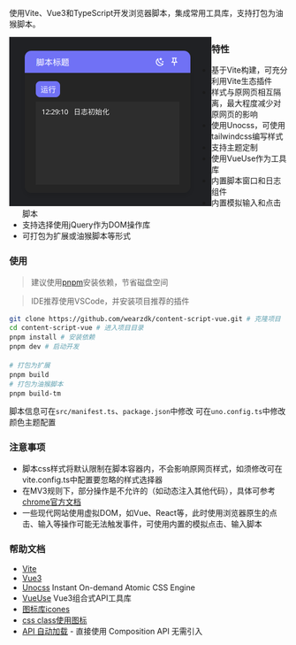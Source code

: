 使用Vite、Vue3和TypeScript开发浏览器脚本，集成常用工具库，支持打包为油猴脚本。

<img src="./assets/image.png" alt="示例" align="left" />

### 特性

- 基于Vite构建，可充分利用Vite生态插件
- 样式与原网页相互隔离，最大程度减少对原网页的影响
- 使用Unocss，可使用tailwindcss编写样式
- 支持主题定制
- 使用VueUse作为工具库
- 内置脚本窗口和日志组件
- 内置模拟输入和点击脚本
- 支持选择使用jQuery作为DOM操作库
- 可打包为扩展或油猴脚本等形式

### 使用

> 建议使用[pnpm](https://pnpm.io/zh/)安装依赖，节省磁盘空间

> IDE推荐使用VSCode，并安装项目推荐的插件

```bash
git clone https://github.com/wearzdk/content-script-vue.git # 克隆项目
cd content-script-vue # 进入项目目录
pnpm install # 安装依赖
pnpm dev # 启动开发

# 打包为扩展
pnpm build
# 打包为油猴脚本
pnpm build-tm
```

脚本信息可在`src/manifest.ts`、`package.json`中修改
可在`uno.config.ts`中修改颜色主题配置

### 注意事项

- 脚本css样式将默认限制在脚本容器内，不会影响原网页样式，如须修改可在vite.config.ts中配置要忽略的样式选择器
- 在MV3规则下，部分操作是不允许的（如动态注入其他代码），具体可参考[chrome官方文档](https://developer.chrome.com/docs/extensions/mv3/intro/mv3-migration/)
- 一些现代网站使用虚拟DOM，如Vue、React等，此时使用浏览器原生的点击、输入等操作可能无法触发事件，可使用内置的模拟点击、输入脚本

### 帮助文档

- [Vite](https://cn.vitejs.dev/)
- [Vue3](https://cn.vuejs.org/)
- [Unocss](https://unocss.dev/) Instant On-demand Atomic CSS Engine
- [VueUse](https://vueuse.org/) Vue3组合式API工具库
- [图标库icones](https://icones.js.org/)
- [css class使用图标](https://github.com/antfu/unocss/tree/main/packages/preset-icons)
- [API 自动加载](https://github.com/antfu/unplugin-auto-import) - 直接使用 Composition API 无需引入
